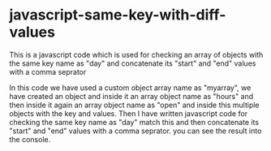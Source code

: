 # javascript-same-key-with-diff-values

This is a javascript code which is used for checking an array of objects with the same key name as "day" and concatenate its "start" and "end" values with a comma seprator

In this code we have used a custom object array name as "myarray", we have created an object and inside it an array object name as "hours" and then inside it again an array object name as "open" and inside this multiple objects with the key and values. Then I have written javascript code for checking the same key name as "day" match this and then concatenate its "start" and "end" values with a comma seprator. you can see the result into the console.  
